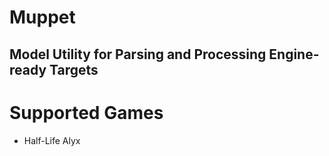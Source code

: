 # Muppet
## Model Utility for Parsing and Processing Engine-ready Targets
# Supported Games
* Half-Life Alyx
